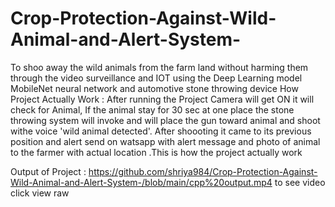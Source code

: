 # Crop-Protection-Against-Wild-Animal-and-Alert-System-
To shoo away the wild animals from the farm land without harming them through the video surveillance and IOT using the Deep Learning model MobileNet neural network and automotive stone throwing device 
How Project Actually Work :
After running the Project Camera will get ON it will check for Animal, If the animal stay for 30 sec at one place the stone throwing system will invoke and will place the gun toward animal and shoot withe voice 'wild animal detected'. After shoooting it came to its previous position and  alert send on watsapp with alert message and photo of animal to the farmer with actual location .This is how the project actually work

Output of Project :
https://github.com/shriya984/Crop-Protection-Against-Wild-Animal-and-Alert-System-/blob/main/cpp%20output.mp4
to see video click view raw



